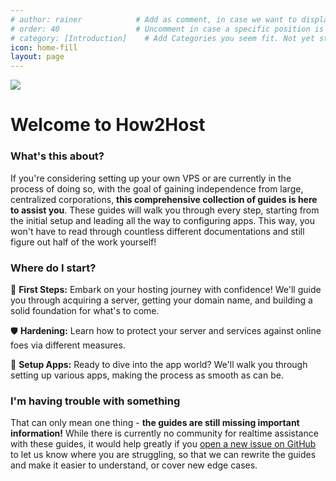 ```yaml
---
# author: rainer            # Add as comment, in case we want to display authors down the road
# order: 40                 # Uncomment in case a specific position is desired. Higher number > earlier position
# category: [Introduction]    # Add Categories you seem fit. Not yet standardized.
icon: home-fill
layout: page
---
```

![](/static/intro-hero.png)

# Welcome to How2Host

### What's this about?

If you're considering setting up your own VPS or are currently in the process of doing so, with the goal of gaining independence from large, centralized corporations, **this comprehensive collection of guides is here to assist you**. These guides will walk you through every step, starting from the initial setup and leading all the way to configuring apps. This way, you won't have to read through countless different documentations and still figure out half of the work yourself!

### Where do I start?

🚀 **First Steps:** Embark on your hosting journey with confidence! We'll guide you through acquiring a server, getting your domain name, and building a solid foundation for what's to come.

🛡️ **Hardening:** Learn how to protect your server and services against online foes via different measures.

🔧 **Setup Apps:** Ready to dive into the app world? We'll walk you through setting up various apps, making the process as smooth as can be.

### I'm having trouble with something

That can only mean one thing - **the guides are still missing important information!** While there is currently no community for realtime assistance with these guides, it would help greatly if you [open a new issue on GitHub](https://github.com/justrainer/how2host/issues/new) to let us know where you are struggling, so that we can rewrite the guides and make it easier to understand, or cover new edge cases. 